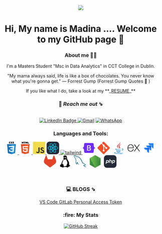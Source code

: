
<div id="header" align="center">
<img src="https://giphy.com/embed/LaVp0AyqR5bGsC5Cbm" width="150"/>
<div>

<h1 align="center">Hi, My name is Madina .... Welcome to my GitHub page 🤗 </h1>
<h3 align="center">About me 👩‍💻</h3>
<p>I'm a Masters Student "Msc in Data Analytics" in CCT College in Dublin.  </p>
  <p>"My mama always said, life is like a box of chocolates. You never know what you're gonna get." — Forrest Gump (Forrest Gump Quotes 💬 )</p>
<p>If you like what I do, take a look at my **_<a href="https://drive.google.com/file/d/1wGFW7t125ahJJ5eNTKPOYLSJyzSUj4J7/view?usp=sharing" target="_blank">RESUME</a>_**  </p>

### 📧  *Reach me out* ⇘

</br>
</div>
<div id="badges" align="center">
  <a href="https://www.linkedin.com/in/madina-sagatova/">
    <img src="https://img.shields.io/badge/LinkedIn-blue?style=for-the-badge&logo=linkedin&logoColor=white" alt="LinkedIn Badge"/>
  </a>
  <a href="mailto:madisagatova@gmail.com"><img alt="Gmail" src="https://img.shields.io/badge/Gmail-EA4335.svg?style=for-the-badge&logo=Gmail&logoColor=white"></a>
  <a href="https://wa.me/+353833742979"><img alt="WhatsApp" src="https://img.shields.io/badge/WhatsApp-25D366.svg?style=for-the-badge&logo=WhatsApp&logoColor=white"></a>


<h3 align="center">Languages and Tools:</h3>
<p align="center">
  <a href="https://www.w3schools.com/css/" target="_blank" rel="noreferrer"> <img src="https://raw.githubusercontent.com/devicons/devicon/master/icons/css3/css3-original-wordmark.svg" alt="css3" width="40" height="40"/> </a> 
  <a href="https://www.w3.org/html/" target="_blank" rel="noreferrer"> <img src="https://raw.githubusercontent.com/devicons/devicon/master/icons/html5/html5-original-wordmark.svg" alt="html5" width="40" height="40"/> </a> 
  <a href="https://developer.mozilla.org/en-US/docs/Web/JavaScript" target="_blank" rel="noreferrer"> <img src="https://raw.githubusercontent.com/devicons/devicon/master/icons/javascript/javascript-original.svg" alt="javascript" width="40" height="40"/> </a>
  <a href="https://reactjs.org/" target="_blank" rel="noreferrer"> <img src="https://github.com/tandpfun/skill-icons/blob/main/icons/React-Dark.svg" alt="react" width="40" height="40"/> </a>
  <a href="https://tailwindcss.com/" target="_blank" rel="noreferrer"> <img src="https://www.vectorlogo.zone/logos/tailwindcss/tailwindcss-icon.svg" alt="tailwind" width="40" height="40"/> </a>
  <img src="https://github.com/devicons/devicon/blob/master/icons/bootstrap/bootstrap-plain.svg" title="Bootstrap" alt="Bootstrap" width="40" height="40"/>&nbsp;
<img src="https://github.com/devicons/devicon/blob/master/icons/git/git-original.svg" title="git" alt="git" width="40" height="40"/>&nbsp;
<img src="https://github.com/devicons/devicon/blob/master/icons/java/java-original.svg" title="java" alt="java" width="40" height="40"/>&nbsp;
<img src="https://github.com/devicons/devicon/blob/master/icons/express/express-original.svg" title="express" alt="express" width="40" height="40"/>&nbsp;
<img src="https://github.com/devicons/devicon/blob/master/icons/jira/jira-original.svg" title="jira" alt="jira" width="40" height="40"/>&nbsp;
<img src="https://github.com/devicons/devicon/blob/master/icons/gitlab/gitlab-plain.svg" title="gitlab" alt="gitlab" width="40" height="40"/>&nbsp;
<img src="https://github.com/devicons/devicon/blob/master/icons/linux/linux-plain.svg" title="linux" alt="linux" width="40" height="40"/>&nbsp;
<img src="https://github.com/devicons/devicon/blob/master/icons/mysql/mysql-original.svg" title="mysql" alt="mysql" width="40" height="40"/>&nbsp;
<img src="https://github.com/devicons/devicon/blob/master/icons/nodejs/nodejs-original.svg" title="nodejs" alt="nodejs" width="40" height="40"/>&nbsp;
<img src="https://github.com/tandpfun/skill-icons/blob/main/icons/PHP-Dark.svg" title="php" alt="php" width="40" height="40"/>&nbsp;</p>
</br>
<h3 align="center">💻 BLOGS ⇘</h3>
<a href="https://www.orcawise.com/blogs/vscode-gitlab-personal-access-token" target="_blank">VS Code GitLab Personal Access Token</a>
<h3 align="center">:fire: My Stats</h3>

   [![GitHub Streak](http://github-readme-streak-stats.herokuapp.com?user=madinasagatova&theme=vision-friendly-dark)](https://git.io/streak-stats) </br>

</div>
